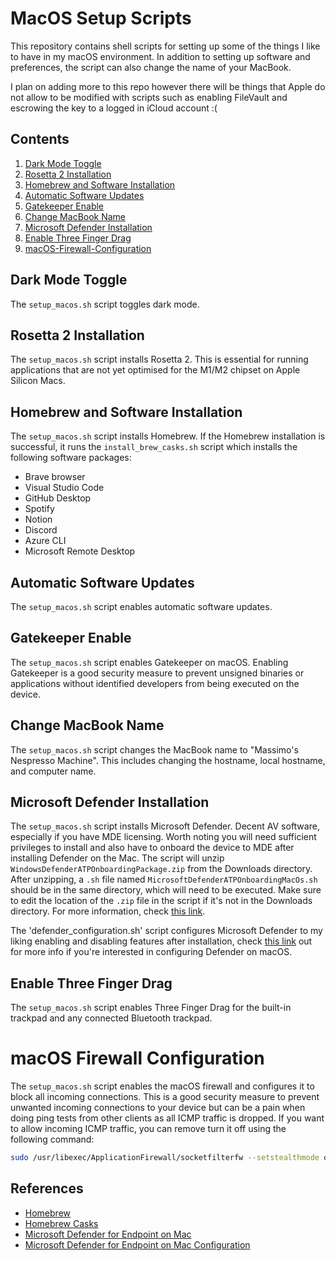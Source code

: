 # MacOS Setup Scripts

This repository contains shell scripts for setting up some of the things I like to have in my macOS environment. In addition to setting up software and preferences, the script can also change the name of your MacBook.

I plan on adding more to this repo however there will be things that Apple do not allow to be modified with scripts such as enabling FileVault and escrowing the key to a logged in iCloud account :(

## Contents

1. [Dark Mode Toggle](#dark-mode-toggle)
2. [Rosetta 2 Installation](#rosetta-2-installation)
3. [Homebrew and Software Installation](#homebrew-and-software-installation)
4. [Automatic Software Updates](#automatic-software-updates)
5. [Gatekeeper Enable](#gatekeeper-enable)
6. [Change MacBook Name](#change-macbook-name)
7. [Microsoft Defender Installation](#microsoft-defender-installation)
8. [Enable Three Finger Drag](#enable-three-finger-drag)
9. [macOS-Firewall-Configuration](#macos-firewall-configuration)

## Dark Mode Toggle

The `setup_macos.sh` script toggles dark mode. 

## Rosetta 2 Installation

The `setup_macos.sh` script installs Rosetta 2. This is essential for running applications that are not yet optimised for the M1/M2 chipset on Apple Silicon Macs.

## Homebrew and Software Installation

The `setup_macos.sh` script installs Homebrew. If the Homebrew installation is successful, it runs the `install_brew_casks.sh` script which installs the following software packages:

- Brave browser
- Visual Studio Code
- GitHub Desktop
- Spotify
- Notion
- Discord
- Azure CLI
- Microsoft Remote Desktop

## Automatic Software Updates

The `setup_macos.sh` script enables automatic software updates.

## Gatekeeper Enable

The `setup_macos.sh` script enables Gatekeeper on macOS. Enabling Gatekeeper is a good security measure to prevent unsigned binaries or applications without identified developers from being executed on the device.

## Change MacBook Name

The `setup_macos.sh` script changes the MacBook name to "Massimo's Nespresso Machine". This includes changing the hostname, local hostname, and computer name.

## Microsoft Defender Installation

The `setup_macos.sh` script installs Microsoft Defender. Decent AV software, especially if you have MDE licensing. Worth noting you will need sufficient privileges to install and also have to onboard the device to MDE after installing Defender on the Mac. The script will unzip `WindowsDefenderATPOnboardingPackage.zip` from the Downloads directory. After unzipping, a `.sh` file named `MicrosoftDefenderATPOnboardingMacOs.sh` should be in the same directory, which will need to be executed. Make sure to edit the location of the `.zip` file in the script if it's not in the Downloads directory. For more information, check [this link](https://learn.microsoft.com/en-us/microsoft-365/security/defender-endpoint/mac-install-manually?view=o365-worldwide).

The 'defender_configuration.sh' script configures Microsoft Defender to my liking enabling and disabling features after installation, check [this link](https://docs.microsoft.com/en-us/microsoft-365/security/defender-endpoint/mac-configuration?view=o365-worldwide) out for more info if you're interested in configuring Defender on macOS.

## Enable Three Finger Drag

The `setup_macos.sh` script enables Three Finger Drag for the built-in trackpad and any connected Bluetooth trackpad.

# macOS Firewall Configuration

The `setup_macos.sh` script enables the macOS firewall and configures it to block all incoming connections. This is a good security measure to prevent unwanted incoming connections to your device but can be a pain when doing ping tests from other clients as all ICMP traffic is dropped. If you want to allow incoming ICMP traffic, you can remove turn it off using the following command:

```bash
sudo /usr/libexec/ApplicationFirewall/socketfilterfw --setstealthmode off
```

## References

- [Homebrew](https://brew.sh/)
- [Homebrew Casks](https://formulae.brew.sh/cask/)
- [Microsoft Defender for Endpoint on Mac](https://docs.microsoft.com/en-us/microsoft-365/security/defender-endpoint/mac-install-manually?view=o365-worldwide)
- [Microsoft Defender for Endpoint on Mac Configuration](https://docs.microsoft.com/en-us/microsoft-365/security/defender-endpoint/mac-configuration?view=o365-worldwide)
